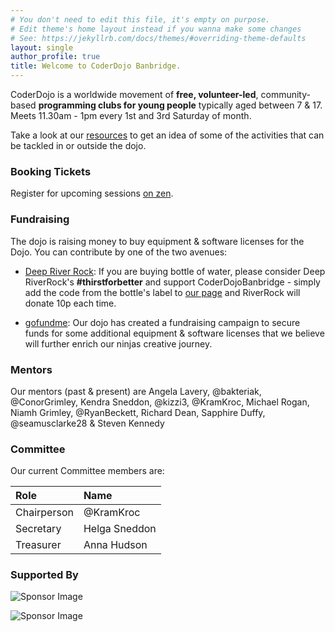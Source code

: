 ```yaml
---
# You don't need to edit this file, it's empty on purpose.
# Edit theme's home layout instead if you wanna make some changes
# See: https://jekyllrb.com/docs/themes/#overriding-theme-defaults
layout: single
author_profile: true
title: Welcome to CoderDojo Banbridge.
---
```


CoderDojo is a worldwide movement of **free, volunteer-led**, community-based **programming clubs for young people** typically aged between 7 & 17. Meets 11.30am - 1pm every 1st and 3rd Saturday of month. 

Take a look at our [resources](resources/index.md) to get an idea of some of the activities that can be tackled in or outside the dojo.

### Booking Tickets

Register for upcoming sessions [on zen](https://tinyurl.com/coderdojo-banbridge-booking).

### Fundraising

The dojo is raising money to buy equipment & software licenses for the Dojo. You can contribute by one of the two avenues:

* [Deep River Rock](https://deepriverrock.ie/thirstforbetter/coderdojo-banbridge): If you are buying bottle of water, please consider Deep RiverRock's **#thirstforbetter** and support CoderDojoBanbridge - simply add the code from the bottle's label to [our page](https://deepriverrock.ie/thirstforbetter/coderdojo-banbridge) and RiverRock will donate 10p each time.

* [gofundme](https://www.gofundme.com/coderdojo-banbridge): Our dojo has created a fundraising campaign to secure funds for some additional equipment & software licenses that we believe will further enrich our ninjas creative journey.

### Mentors

Our mentors (past & present) are Angela Lavery, @bakteriak, @ConorGrimley, Kendra Sneddon, @kizzi3, @KramKroc, Michael Rogan, Niamh Grimley, @RyanBeckett, Richard Dean, Sapphire Duffy, @seamusclarke28 & Steven Kennedy

### Committee

Our current Committee members are:

| Role        | Name |
|:------------- |:--------------|
| Chairperson   | @KramKroc     |
| Secretary     | Helga Sneddon |
| Treasurer     | Anna Hudson   |

### Supported By

![Sponsor Image](http://bdelonline.com/wp-content/uploads/2016/10/logo.png)

![Sponsor Image](https://www.armaghbanbridgecraigavon.gov.uk/wp-content/uploads/2017/01/Armagh-Banbridge-Craigavon-Council-Logo.jpg)
